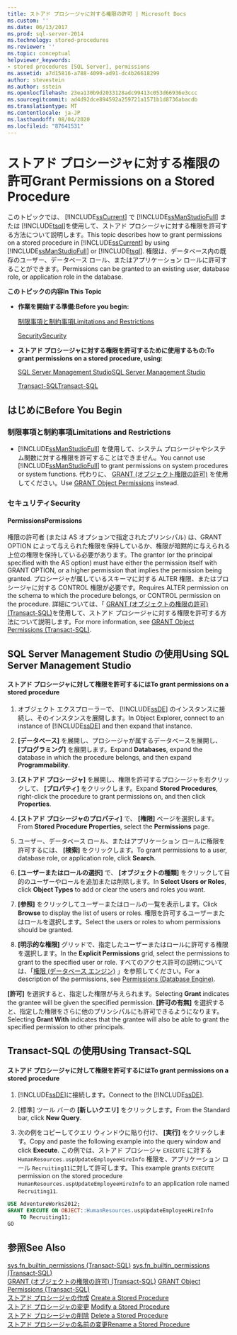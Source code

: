 ```yaml
---
title: ストアド プロシージャに対する権限の許可 | Microsoft Docs
ms.custom: ''
ms.date: 06/13/2017
ms.prod: sql-server-2014
ms.technology: stored-procedures
ms.reviewer: ''
ms.topic: conceptual
helpviewer_keywords:
- stored procedures [SQL Server], permissions
ms.assetid: a7d15816-a788-4099-ad91-dc4b26618299
author: stevestein
ms.author: sstein
ms.openlocfilehash: 23ea130b9d2033128adc99413c053d66936e3ccc
ms.sourcegitcommit: ad4d92dce894592a259721a1571b1d8736abacdb
ms.translationtype: MT
ms.contentlocale: ja-JP
ms.lasthandoff: 08/04/2020
ms.locfileid: "87641531"
---
```

# <a name="grant-permissions-on-a-stored-procedure"></a><span data-ttu-id="1616d-102">ストアド プロシージャに対する権限の許可</span><span class="sxs-lookup"><span data-stu-id="1616d-102">Grant Permissions on a Stored Procedure</span></span>
  <span data-ttu-id="1616d-103">このトピックでは、 [!INCLUDE[ssCurrent](../../includes/sscurrent-md.md)] で [!INCLUDE[ssManStudioFull](../../includes/ssmanstudiofull-md.md)] または [!INCLUDE[tsql](../../includes/tsql-md.md)]を使用して、ストアド プロシージャに対する権限を許可する方法について説明します。</span><span class="sxs-lookup"><span data-stu-id="1616d-103">This topic describes how to grant permissions on a stored procedure in [!INCLUDE[ssCurrent](../../includes/sscurrent-md.md)] by using [!INCLUDE[ssManStudioFull](../../includes/ssmanstudiofull-md.md)] or [!INCLUDE[tsql](../../includes/tsql-md.md)].</span></span> <span data-ttu-id="1616d-104">権限は、データベース内の既存のユーザー、データベース ロール、またはアプリケーション ロールに許可することができます。</span><span class="sxs-lookup"><span data-stu-id="1616d-104">Permissions can be granted to an existing user, database role, or application role in the database.</span></span>  
  
 <span data-ttu-id="1616d-105">**このトピックの内容**</span><span class="sxs-lookup"><span data-stu-id="1616d-105">**In This Topic**</span></span>  
  
-   <span data-ttu-id="1616d-106">**作業を開始する準備:**</span><span class="sxs-lookup"><span data-stu-id="1616d-106">**Before you begin:**</span></span>  
  
     [<span data-ttu-id="1616d-107">制限事項と制約事項</span><span class="sxs-lookup"><span data-stu-id="1616d-107">Limitations and Restrictions</span></span>](#Restrictions)  
  
     [<span data-ttu-id="1616d-108">Security</span><span class="sxs-lookup"><span data-stu-id="1616d-108">Security</span></span>](#Security)  
  
-   <span data-ttu-id="1616d-109">**ストアド プロシージャに対する権限を許可するために使用するもの:**</span><span class="sxs-lookup"><span data-stu-id="1616d-109">**To grant permissions on a stored procedure, using:**</span></span>  
  
     [<span data-ttu-id="1616d-110">SQL Server Management Studio</span><span class="sxs-lookup"><span data-stu-id="1616d-110">SQL Server Management Studio</span></span>](#SSMSProcedure)  
  
     [<span data-ttu-id="1616d-111">Transact-SQL</span><span class="sxs-lookup"><span data-stu-id="1616d-111">Transact-SQL</span></span>](#TsqlProcedure)  
  
##  <a name="before-you-begin"></a><a name="BeforeYouBegin"></a> <span data-ttu-id="1616d-112">はじめに</span><span class="sxs-lookup"><span data-stu-id="1616d-112">Before You Begin</span></span>  
  
###  <a name="limitations-and-restrictions"></a><a name="Restrictions"></a> <span data-ttu-id="1616d-113">制限事項と制約事項</span><span class="sxs-lookup"><span data-stu-id="1616d-113">Limitations and Restrictions</span></span>  
  
-   <span data-ttu-id="1616d-114">[!INCLUDE[ssManStudioFull](../../includes/ssmanstudiofull-md.md)] を使用して、システム プロシージャやシステム関数に対する権限を許可することはできません。</span><span class="sxs-lookup"><span data-stu-id="1616d-114">You cannot use [!INCLUDE[ssManStudioFull](../../includes/ssmanstudiofull-md.md)] to grant permissions on system procedures or system functions.</span></span> <span data-ttu-id="1616d-115">代わりに、 [GRANT (オブジェクト権限の許可)](/sql/t-sql/statements/grant-object-permissions-transact-sql) を使用してください。</span><span class="sxs-lookup"><span data-stu-id="1616d-115">Use [GRANT Object Permissions](/sql/t-sql/statements/grant-object-permissions-transact-sql) instead.</span></span>  
  
###  <a name="security"></a><a name="Security"></a> <span data-ttu-id="1616d-116">セキュリティ</span><span class="sxs-lookup"><span data-stu-id="1616d-116">Security</span></span>  
  
####  <a name="permissions"></a><a name="Permissions"></a> <span data-ttu-id="1616d-117">Permissions</span><span class="sxs-lookup"><span data-stu-id="1616d-117">Permissions</span></span>  
 <span data-ttu-id="1616d-118">権限の許可者 (または AS オプションで指定されたプリンシパル) は、GRANT OPTION によって与えられた権限を保持しているか、権限が暗黙的に与えられる上位の権限を保持している必要があります。</span><span class="sxs-lookup"><span data-stu-id="1616d-118">The grantor (or the principal specified with the AS option) must have either the permission itself with GRANT OPTION, or a higher permission that implies the permission being granted.</span></span> <span data-ttu-id="1616d-119">プロシージャが属しているスキーマに対する ALTER 権限、またはプロシージャに対する CONTROL 権限が必要です。</span><span class="sxs-lookup"><span data-stu-id="1616d-119">Requires ALTER permission on the schema to which the procedure belongs, or CONTROL permission on the procedure.</span></span> <span data-ttu-id="1616d-120">詳細については、「 [GRANT (オブジェクトの権限の許可) &#40;Transact-SQL&#41;](/sql/t-sql/statements/grant-object-permissions-transact-sql)を使用して、ストアド プロシージャに対する権限を許可する方法について説明します。</span><span class="sxs-lookup"><span data-stu-id="1616d-120">For more information, see [GRANT Object Permissions &#40;Transact-SQL&#41;](/sql/t-sql/statements/grant-object-permissions-transact-sql).</span></span>  
  
##  <a name="using-sql-server-management-studio"></a><a name="SSMSProcedure"></a> <span data-ttu-id="1616d-121">SQL Server Management Studio の使用</span><span class="sxs-lookup"><span data-stu-id="1616d-121">Using SQL Server Management Studio</span></span>  
  
#### <a name="to-grant-permissions-on-a-stored-procedure"></a><span data-ttu-id="1616d-122">ストアド プロシージャに対して権限を許可するには</span><span class="sxs-lookup"><span data-stu-id="1616d-122">To grant permissions on a stored procedure</span></span>  
  
1.  <span data-ttu-id="1616d-123">オブジェクト エクスプローラーで、 [!INCLUDE[ssDE](../../../includes/ssde-md.md)] のインスタンスに接続し、そのインスタンスを展開します。</span><span class="sxs-lookup"><span data-stu-id="1616d-123">In Object Explorer, connect to an instance of [!INCLUDE[ssDE](../../../includes/ssde-md.md)] and then expand that instance.</span></span>  
  
2.  <span data-ttu-id="1616d-124">**[データベース]** を展開し、プロシージャが属するデータベースを展開し、 **[プログラミング]** を展開します。</span><span class="sxs-lookup"><span data-stu-id="1616d-124">Expand **Databases**, expand the database in which the procedure belongs, and then expand **Programmability**.</span></span>  
  
3.  <span data-ttu-id="1616d-125">**[ストアド プロシージャ]** を展開し、権限を許可するプロシージャを右クリックして、 **[プロパティ]** をクリックします。</span><span class="sxs-lookup"><span data-stu-id="1616d-125">Expand **Stored Procedures**, right-click the procedure to grant permissions on, and then click **Properties**.</span></span>  
  
4.  <span data-ttu-id="1616d-126">**[ストアド プロシージャのプロパティ]** で、 **[権限]** ページを選択します。</span><span class="sxs-lookup"><span data-stu-id="1616d-126">From **Stored Procedure Properties**, select the **Permissions** page.</span></span>  
  
5.  <span data-ttu-id="1616d-127">ユーザー、データベース ロール、またはアプリケーション ロールに権限を許可するには、 **[検索]** をクリックします。</span><span class="sxs-lookup"><span data-stu-id="1616d-127">To grant permissions to a user, database role, or application role, click **Search**.</span></span>  
  
6.  <span data-ttu-id="1616d-128">**[ユーザーまたはロールの選択]** で、 **[オブジェクトの種類]** をクリックして目的のユーザーやロールを追加または削除します。</span><span class="sxs-lookup"><span data-stu-id="1616d-128">In **Select Users or Roles**, click **Object Types** to add or clear the users and roles you want.</span></span>  
  
7.  <span data-ttu-id="1616d-129">**[参照]** をクリックしてユーザーまたはロールの一覧を表示します。</span><span class="sxs-lookup"><span data-stu-id="1616d-129">Click **Browse** to display the list of users or roles.</span></span> <span data-ttu-id="1616d-130">権限を許可するユーザーまたはロールを選択します。</span><span class="sxs-lookup"><span data-stu-id="1616d-130">Select the users or roles to whom permissions should be granted.</span></span>  
  
8.  <span data-ttu-id="1616d-131">**[明示的な権限]** グリッドで、指定したユーザーまたはロールに許可する権限を選択します。</span><span class="sxs-lookup"><span data-stu-id="1616d-131">In the **Explicit Permissions** grid, select the permissions to grant to the specified user or role.</span></span> <span data-ttu-id="1616d-132">すべてのアクセス許可の説明については、「[権限 &#40;データベース エンジン&#41;](../security/permissions-database-engine.md) 」を参照してください。</span><span class="sxs-lookup"><span data-stu-id="1616d-132">For a description of the permissions, see [Permissions &#40;Database Engine&#41;](../security/permissions-database-engine.md).</span></span>  
  
 <span data-ttu-id="1616d-133">**[許可]** を選択すると、指定した権限が与えられます。</span><span class="sxs-lookup"><span data-stu-id="1616d-133">Selecting **Grant** indicates the grantee will be given the specified permission.</span></span> <span data-ttu-id="1616d-134">**[許可の有無]** を選択すると、指定した権限をさらに他のプリンシパルにも許可できるようになります。</span><span class="sxs-lookup"><span data-stu-id="1616d-134">Selecting **Grant With** indicates that the grantee will also be able to grant the specified permission to other principals.</span></span>  
  
##  <a name="using-transact-sql"></a><a name="TsqlProcedure"></a> <span data-ttu-id="1616d-135">Transact-SQL の使用</span><span class="sxs-lookup"><span data-stu-id="1616d-135">Using Transact-SQL</span></span>  
  
#### <a name="to-grant-permissions-on-a-stored-procedure"></a><span data-ttu-id="1616d-136">ストアド プロシージャに対して権限を許可するには</span><span class="sxs-lookup"><span data-stu-id="1616d-136">To grant permissions on a stored procedure</span></span>  
  
1.  <span data-ttu-id="1616d-137">[!INCLUDE[ssDE](../../../includes/ssde-md.md)]に接続します。</span><span class="sxs-lookup"><span data-stu-id="1616d-137">Connect to the [!INCLUDE[ssDE](../../../includes/ssde-md.md)].</span></span>  
  
2.  <span data-ttu-id="1616d-138">[標準] ツール バーの **[新しいクエリ]** をクリックします。</span><span class="sxs-lookup"><span data-stu-id="1616d-138">From the Standard bar, click **New Query**.</span></span>  
  
3.  <span data-ttu-id="1616d-139">次の例をコピーしてクエリ ウィンドウに貼り付け、 **[実行]** をクリックします。</span><span class="sxs-lookup"><span data-stu-id="1616d-139">Copy and paste the following example into the query window and click **Execute**.</span></span> <span data-ttu-id="1616d-140">この例では、ストアド プロシージャ `EXECUTE` に対する `HumanResources.uspUpdateEmployeeHireInfo` 権限を、アプリケーション ロール `Recruiting11`に対して許可します。</span><span class="sxs-lookup"><span data-stu-id="1616d-140">This example grants `EXECUTE` permission on the stored procedure `HumanResources.uspUpdateEmployeeHireInfo` to an application role named `Recruiting11`.</span></span>  
  
```sql  
USE AdventureWorks2012;   
GRANT EXECUTE ON OBJECT::HumanResources.uspUpdateEmployeeHireInfo  
    TO Recruiting11;  
GO  
```  
  
## <a name="see-also"></a><span data-ttu-id="1616d-141">参照</span><span class="sxs-lookup"><span data-stu-id="1616d-141">See Also</span></span>  
 <span data-ttu-id="1616d-142">[sys.fn_builtin_permissions &#40;Transact-SQL&#41;](/sql/relational-databases/system-functions/sys-fn-builtin-permissions-transact-sql) </span><span class="sxs-lookup"><span data-stu-id="1616d-142">[sys.fn_builtin_permissions &#40;Transact-SQL&#41;](/sql/relational-databases/system-functions/sys-fn-builtin-permissions-transact-sql) </span></span>  
 <span data-ttu-id="1616d-143">[GRANT (オブジェクトの権限の許可) &#40;Transact-SQL&#41;](/sql/t-sql/statements/grant-object-permissions-transact-sql) </span><span class="sxs-lookup"><span data-stu-id="1616d-143">[GRANT Object Permissions &#40;Transact-SQL&#41;](/sql/t-sql/statements/grant-object-permissions-transact-sql) </span></span>  
 <span data-ttu-id="1616d-144">[ストアド プロシージャの作成](../stored-procedures/create-a-stored-procedure.md) </span><span class="sxs-lookup"><span data-stu-id="1616d-144">[Create a Stored Procedure](../stored-procedures/create-a-stored-procedure.md) </span></span>  
 <span data-ttu-id="1616d-145">[ストアド プロシージャの変更](modify-a-stored-procedure.md) </span><span class="sxs-lookup"><span data-stu-id="1616d-145">[Modify a Stored Procedure](modify-a-stored-procedure.md) </span></span>  
 <span data-ttu-id="1616d-146">[ストアド プロシージャの削除](../stored-procedures/delete-a-stored-procedure.md) </span><span class="sxs-lookup"><span data-stu-id="1616d-146">[Delete a Stored Procedure](../stored-procedures/delete-a-stored-procedure.md) </span></span>  
 [<span data-ttu-id="1616d-147">ストアド プロシージャの名前の変更</span><span class="sxs-lookup"><span data-stu-id="1616d-147">Rename a Stored Procedure</span></span>](rename-a-stored-procedure.md)  
  
  
